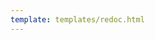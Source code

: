 ```yaml
---
template: templates/redoc.html
---
```


<redoc spec-url="../../apis/restapis/oidc-scope-management.yaml"></redoc>
